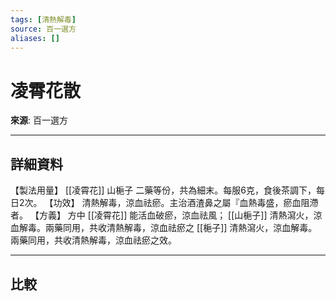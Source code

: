 ```yaml
---
tags: [清熱解毒]
source: 百一選方
aliases: []
---
```


# 凌霄花散

**來源**: 百一選方  

---

## 詳細資料
【製法用量】 [[凌霄花]] 山梔子
二藥等份，共為細末。每服6克，食後茶調下，每日2次。
【功效】
清熱解毒，涼血祛瘀。主治酒渣鼻之屬『血熱毒盛，瘀血阻滯者。
【方義】
方中 [[凌霄花]] 能活血破瘀，涼血祛風； [[山梔子]] 清熱瀉火，涼血解毒。兩藥同用，共收清熱解毒，涼血祛瘀之 [[梔子]] 清熱瀉火，涼血解毒。兩藥同用，共收清熱解毒，涼血祛瘀之效。

---

## 比較
